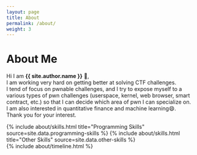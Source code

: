 ```yaml
---
layout: page
title: About
permalink: /about/
weight: 3
---
```


# **About Me**

Hi I am **{{ site.author.name }}** :wave:,<br>
I am working very hard on getting better at solving CTF challenges.<br>
I tend of focus on pwnable challenges, and I try to expose myself to a various types of pwn challenges (userspace, kernel, web browser, smart contract, etc.)
so that I can decide which area of pwn I can specialize on.<br>
I am also interested in quantitative finance and machine learning:smile:.<br>
Thank you for your interest.

<div class="row">
{% include about/skills.html title="Programming Skills" source=site.data.programming-skills %}
{% include about/skills.html title="Other Skills" source=site.data.other-skills %}
</div>

<div class="row">
{% include about/timeline.html %}
</div>
